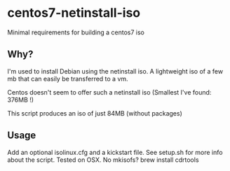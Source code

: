# centos7-netinstall-iso
Minimal requirements for building a centos7 iso

## Why?

I'm used to install Debian using the netinstall iso. A lightweight iso of a few mb that can easily be transferred to a vm.

Centos doesn't seem to offer such a netinstall iso (Smallest I've found: 376MB !)

This script produces an iso of just 84MB (without packages)


## Usage

Add an optional isolinux.cfg and a kickstart file. See setup.sh for more info about the script. Tested on OSX. No mkisofs? brew install cdrtools
